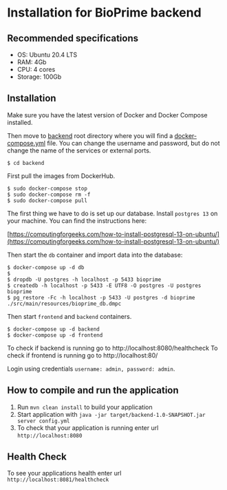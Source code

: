 # Installation for BioPrime backend

## Recommended specifications
 - OS: Ubuntu 20.4 LTS
 - RAM: 4Gb
 - CPU: 4 cores
 - Storage: 100Gb

## Installation

Make sure you have the latest version of Docker and Docker Compose installed.

Then move to [backend](https://github.com/OligoPrime/backend) root directory where you will find a [docker-compose.yml](https://github.com/OligoPrime/backend/blob/master/docker-compose.yml) file. 
You can change the username and password, but do not change the name of the services or external ports.

```shell script
$ cd backend
```

First pull the images from DockerHub.

```shell script
$ sudo docker-compose stop
$ sudo docker-compose rm -f
$ sudo docker-compose pull
```

The first thing we have to do is set up our database. Install `postgres 13` on your machine. You can find the instructions here:

[https://computingforgeeks.com/how-to-install-postgresql-13-on-ubuntu/](https://computingforgeeks.com/how-to-install-postgresql-13-on-ubuntu/)

Then start the `db` container and import data into the database:

```shell script
$ docker-compose up -d db
$
$ dropdb -U postgres -h localhost -p 5433 bioprime
$ createdb -h localhost -p 5433 -E UTF8 -O postgres -U postgres bioprime
$ pg_restore -Fc -h localhost -p 5433 -U postgres -d bioprime ./src/main/resources/bioprime_db.dmpc
```

Then start `frontend` and `backend` containers.

```shell script
$ docker-compose up -d backend
$ docker-compose up -d frontend
```

To check if backend is running go to http://localhost:8080/healthcheck
To check if frontend is running go to http://localhost:80/

Login using credentials `username: admin, password: admin`.


How to compile and run the application
---

1. Run `mvn clean install` to build your application
1. Start application with `java -jar target/backend-1.0-SNAPSHOT.jar server config.yml`
1. To check that your application is running enter url `http://localhost:8080`

Health Check
---

To see your applications health enter url `http://localhost:8081/healthcheck`

